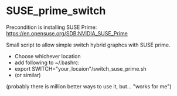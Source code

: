 # SUSE_prime_switch

Precondition is installing SUSE Prime:
https://en.opensuse.org/SDB:NVIDIA_SUSE_Prime

Small script to allow simple switch hybrid graphcs with SUSE prime.
- Choose whichever location
- add following to ~/.bashrc:
-   export SWITCH="your_locaion"/switch_suse_prime.sh
- (or similar)

(probably there  is million better ways to use it, but... "works for me")
